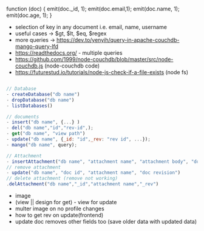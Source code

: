 function (doc) {
emit(doc.\_id, 1);
emit(doc.email,1);
emit(doc.name, 1);
emit(doc.age, 1);
}

<!-- selector and fields -->

- selection of key in any document i.e. email, name, username
- useful cases -> $gt, $lt, $eq, $regex
- more queries -> https://dev.to/yenyih/query-in-apache-couchdb-mango-query-lfd
- https://readthedocs.org/ - multiple queries
- https://github.com/1999/node-couchdb/blob/master/src/node-couchdb.js (node-couchdb code)
- https://futurestud.io/tutorials/node-js-check-if-a-file-exists (node fs)

<!-- methods -->

```js

// Database
- createDatabase("db name")
- dropDatabase("db name")
- listDatabases()

// documents
- insert("db name", {...} )
- del("db name","id","rev-id",);
- get("db name", "view path")
- update("db name", {_id: "id",_rev: "rev id", ...});
- mango("db name", query);

// Attachment
- insertAttachment("db name", "attachment name", "attachment body", "doc revision")
// remove attachment
- update("db name", "doc id", "attachment name", "doc revision")
// delete attachment (remove not working)
.delAttachment("db name","_id","attachment name","_rev")
```

- image
- (view || design for get) - view for update
- multer image on no profile changes
- how to get rev on update(frontend)
- update doc removes other fields too (save older data with updated data)
